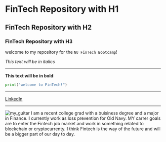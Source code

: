 # FinTech Repository with H1

## FinTech Repository with H2

### FinTech Repository with H3

welcome to my repository for the `NU FinTech Bootcamp`!


*This text will be in italics*

---

**This text will be in bold**

```python
print("welcome to FinTech!")
```

---

[LinkedIn](https://www.linkedin.com/in/jonathan-barajas-0065631b3/)

---

![my_guitar](https://images-na.ssl-images-amazon.com/images/I/71lb%2BRvC46L._AC_SX425_.jpg)
I am a recent college grad with a buisiness degree and a major in Finance. I currently work as loss prevention for Old Navy.
MY carrer goals are to enter the Fintech job market and work in something related to blockchain or cryptocurrenty.
I think Fintech is the way of the future and will be a bigger part of our day to day.